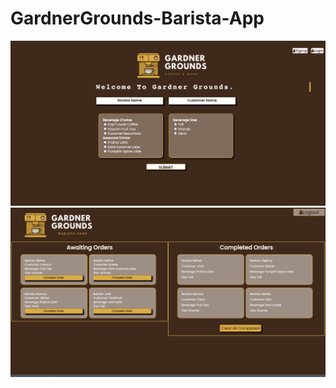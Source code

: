 # GardnerGrounds-Barista-App

<img src="https://github.com/betheld/GardnerGrounds/blob/33754058c772a6f88095e632ce0999671c1a324e/public/img/gardnerGroundsSS.png">
<img src="https://github.com/betheld/GardnerGrounds/blob/33754058c772a6f88095e632ce0999671c1a324e/public/img/gardnerGroundsSS2.png">
